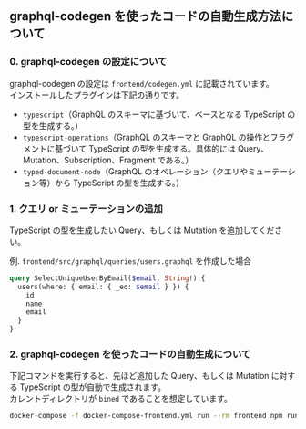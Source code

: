 ## graphql-codegen を使ったコードの自動生成方法について

### 0. graphql-codegen の設定について

graphql-codegen の設定は `frontend/codegen.yml` に記載されています。  
インストールしたプラグインは下記の通りです。

- `typescript`（GraphQL のスキーマに基づいて、ベースとなる TypeScript の型を生成する。）
- `typescript-operations`（GraphQL のスキーマと GraphQL の操作とフラグメントに基づいて TypeScript の型を生成する。具体的には Query、Mutation、Subscription、Fragment である。）
- `typed-document-node`（GraphQL のオペレーション（クエリやミューテーション等）から TypeScript の型を生成する。）

### 1. クエリ or ミューテーションの追加

TypeScript の型を生成したい Query、もしくは Mutation を追加してください。

例. `frontend/src/graphql/queries/users.graphql` を作成した場合

```graphql
query SelectUniqueUserByEmail($email: String!) {
  users(where: { email: { _eq: $email } }) {
    id
    name
    email
  }
}
```

### 2. graphql-codegen を使ったコードの自動生成について

下記コマンドを実行すると、先ほど追加した Query、もしくは Mutation に対する TypeScript の型が自動で生成されます。  
カレントディレクトリが `bined` であることを想定しています。

```bash
docker-compose -f docker-compose-frontend.yml run --rm frontend npm run generate
```
